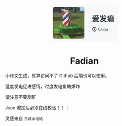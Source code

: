 
<p align="center">
<img src="./cover.jpg"></p>
<h1 align="center"> Fadian </h1>

小作文生成，就算访问不了 Github 后端也可以使用。

适度发电促进感情，过度发电鱼塘爆炸

请注意不要刷屏




Json 增加后必须在线校验！！！


灵感来自 `三峡水电站`
